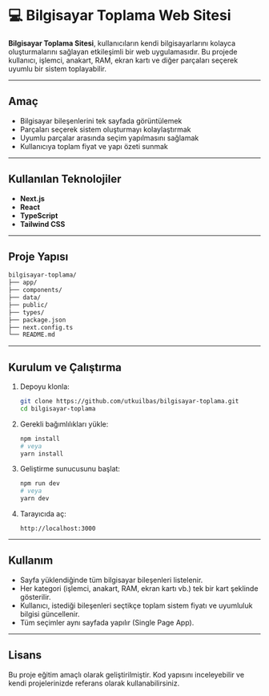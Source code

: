 # 💻 Bilgisayar Toplama Web Sitesi

**Bilgisayar Toplama Sitesi**, kullanıcıların kendi bilgisayarlarını kolayca oluşturmalarını sağlayan etkileşimli bir web uygulamasıdır.
Bu projede kullanıcı, işlemci, anakart, RAM, ekran kartı ve diğer parçaları seçerek uyumlu bir sistem toplayabilir.

---

## Amaç

* Bilgisayar bileşenlerini tek sayfada görüntülemek
* Parçaları seçerek sistem oluşturmayı kolaylaştırmak
* Uyumlu parçalar arasında seçim yapılmasını sağlamak
* Kullanıcıya toplam fiyat ve yapı özeti sunmak

---

## Kullanılan Teknolojiler

* **Next.js**
* **React**
* **TypeScript**
* **Tailwind CSS**

---

## Proje Yapısı

```bash
bilgisayar-toplama/
├── app/
├── components/
├── data/
├── public/
├── types/
├── package.json
├── next.config.ts
└── README.md
```

---

## Kurulum ve Çalıştırma

1. Depoyu klonla:

   ```bash
   git clone https://github.com/utkuilbas/bilgisayar-toplama.git
   cd bilgisayar-toplama
   ```

2. Gerekli bağımlılıkları yükle:

   ```bash
   npm install
   # veya
   yarn install
   ```

3. Geliştirme sunucusunu başlat:

   ```bash
   npm run dev
   # veya
   yarn dev
   ```

4. Tarayıcıda aç:

   ```
   http://localhost:3000
   ```

---

## Kullanım

* Sayfa yüklendiğinde tüm bilgisayar bileşenleri listelenir.
* Her kategori (işlemci, anakart, RAM, ekran kartı vb.) tek bir kart şeklinde gösterilir.
* Kullanıcı, istediği bileşenleri seçtikçe toplam sistem fiyatı ve uyumluluk bilgisi güncellenir.
* Tüm seçimler aynı sayfada yapılır (Single Page App).

---

## Lisans

Bu proje eğitim amaçlı olarak geliştirilmiştir. Kod yapısını inceleyebilir ve kendi projelerinizde referans olarak kullanabilirsiniz.
